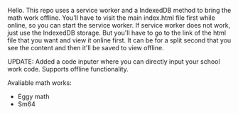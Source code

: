 Hello. This repo uses a service worker and a IndexedDB method to bring the math work offline. You'll have to visit the main index.html file first while online, so you can start the service worker. If service worker does not work, just use the IndexedDB storage. But you'll have to go to the link of the html file that you want and view it online first. It can be for a split second that you see the content and then it'll be saved to view offline. 

UPDATE: Added a code inputer where you can directly input your school work code. Supports offline functionality. 

Avaliable math works:

- Eggy math
- Sm64
